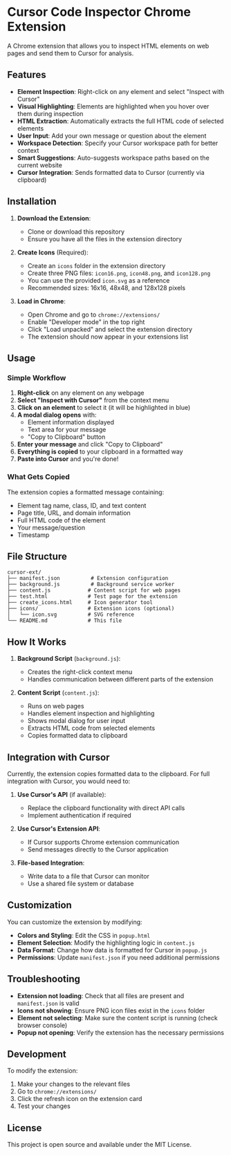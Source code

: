 # Cursor Code Inspector Chrome Extension

A Chrome extension that allows you to inspect HTML elements on web pages and send them to Cursor for analysis.

## Features

- **Element Inspection**: Right-click on any element and select "Inspect with Cursor"
- **Visual Highlighting**: Elements are highlighted when you hover over them during inspection
- **HTML Extraction**: Automatically extracts the full HTML code of selected elements
- **User Input**: Add your own message or question about the element
- **Workspace Detection**: Specify your Cursor workspace path for better context
- **Smart Suggestions**: Auto-suggests workspace paths based on the current website
- **Cursor Integration**: Sends formatted data to Cursor (currently via clipboard)

## Installation

1. **Download the Extension**:
   - Clone or download this repository
   - Ensure you have all the files in the extension directory

2. **Create Icons** (Required):
   - Create an `icons` folder in the extension directory
   - Create three PNG files: `icon16.png`, `icon48.png`, and `icon128.png`
   - You can use the provided `icon.svg` as a reference
   - Recommended sizes: 16x16, 48x48, and 128x128 pixels

3. **Load in Chrome**:
   - Open Chrome and go to `chrome://extensions/`
   - Enable "Developer mode" in the top right
   - Click "Load unpacked" and select the extension directory
   - The extension should now appear in your extensions list

## Usage

### Simple Workflow
1. **Right-click** on any element on any webpage
2. **Select "Inspect with Cursor"** from the context menu
3. **Click on an element** to select it (it will be highlighted in blue)
4. **A modal dialog opens** with:
   - Element information displayed
   - Text area for your message
   - "Copy to Clipboard" button
5. **Enter your message** and click "Copy to Clipboard"
6. **Everything is copied** to your clipboard in a formatted way
7. **Paste into Cursor** and you're done!

### What Gets Copied
The extension copies a formatted message containing:
- Element tag name, class, ID, and text content
- Page title, URL, and domain information
- Full HTML code of the element
- Your message/question
- Timestamp

## File Structure

```
cursor-ext/
├── manifest.json          # Extension configuration
├── background.js          # Background service worker
├── content.js            # Content script for web pages
├── test.html             # Test page for the extension
├── create_icons.html     # Icon generator tool
├── icons/                # Extension icons (optional)
│   └── icon.svg          # SVG reference
└── README.md             # This file
```

## How It Works

1. **Background Script** (`background.js`):
   - Creates the right-click context menu
   - Handles communication between different parts of the extension

2. **Content Script** (`content.js`):
   - Runs on web pages
   - Handles element inspection and highlighting
   - Shows modal dialog for user input
   - Extracts HTML code from selected elements
   - Copies formatted data to clipboard

## Integration with Cursor

Currently, the extension copies formatted data to the clipboard. For full integration with Cursor, you would need to:

1. **Use Cursor's API** (if available):
   - Replace the clipboard functionality with direct API calls
   - Implement authentication if required

2. **Use Cursor's Extension API**:
   - If Cursor supports Chrome extension communication
   - Send messages directly to the Cursor application

3. **File-based Integration**:
   - Write data to a file that Cursor can monitor
   - Use a shared file system or database

## Customization

You can customize the extension by modifying:

- **Colors and Styling**: Edit the CSS in `popup.html`
- **Element Selection**: Modify the highlighting logic in `content.js`
- **Data Format**: Change how data is formatted for Cursor in `popup.js`
- **Permissions**: Update `manifest.json` if you need additional permissions

## Troubleshooting

- **Extension not loading**: Check that all files are present and `manifest.json` is valid
- **Icons not showing**: Ensure PNG icon files exist in the `icons` folder
- **Element not selecting**: Make sure the content script is running (check browser console)
- **Popup not opening**: Verify the extension has the necessary permissions

## Development

To modify the extension:

1. Make your changes to the relevant files
2. Go to `chrome://extensions/`
3. Click the refresh icon on the extension card
4. Test your changes

## License

This project is open source and available under the MIT License.
